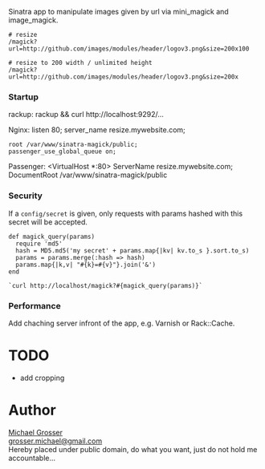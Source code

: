 Sinatra app to manipulate images given by url via mini_magick and image_magick.

    # resize
    /magick?url=http://github.com/images/modules/header/logov3.png&size=200x100

    # resize to 200 width / unlimited height
    /magick?url=http://github.com/images/modules/header/logov3.png&size=200x

### Startup
rackup:
    rackup && curl http://localhost:9292/...
    
Nginx:
    listen 80;
    server_name resize.mywebsite.com;

    root /var/www/sinatra-magick/public;
    passenger_use_global_queue on;

Passenger:
    <VirtualHost *:80>
      ServerName resize.mywebsite.com;
      DocumentRoot /var/www/sinatra-magick/public
    </VirtualHost>

### Security
If a `config/secret` is given, only requests with params hashed with this secret will be accepted.

    def magick_query(params)
      require 'md5'
      hash = MD5.md5('my secret' + params.map{|kv| kv.to_s }.sort.to_s)
      params = params.merge(:hash => hash)
      params.map{|k,v| "#{k}=#{v}"}.join('&')
    end

    `curl http://localhost/magick?#{magick_query(params)}`

### Performance
Add chaching server infront of the app, e.g. Varnish or Rack::Cache.

TODO
=====
 - add cropping

Author
======
[Michael Grosser](http://pragmatig.wordpress.com)  
grosser.michael@gmail.com  
Hereby placed under public domain, do what you want, just do not hold me accountable...